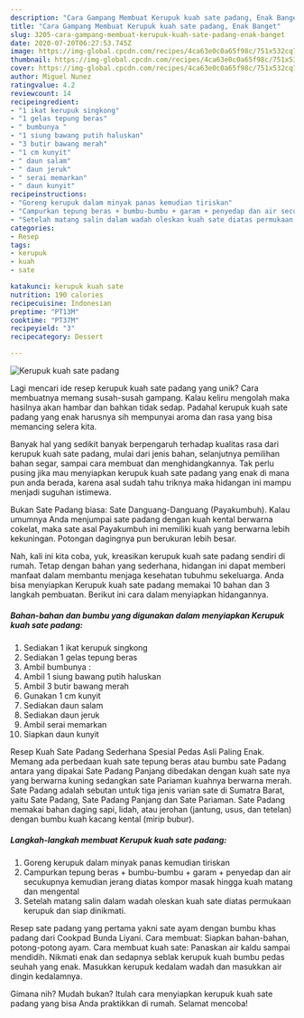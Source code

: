 ```yaml
---
description: "Cara Gampang Membuat Kerupuk kuah sate padang, Enak Banget"
title: "Cara Gampang Membuat Kerupuk kuah sate padang, Enak Banget"
slug: 3205-cara-gampang-membuat-kerupuk-kuah-sate-padang-enak-banget
date: 2020-07-20T06:27:53.745Z
image: https://img-global.cpcdn.com/recipes/4ca63e0c0a65f98c/751x532cq70/kerupuk-kuah-sate-padang-foto-resep-utama.jpg
thumbnail: https://img-global.cpcdn.com/recipes/4ca63e0c0a65f98c/751x532cq70/kerupuk-kuah-sate-padang-foto-resep-utama.jpg
cover: https://img-global.cpcdn.com/recipes/4ca63e0c0a65f98c/751x532cq70/kerupuk-kuah-sate-padang-foto-resep-utama.jpg
author: Miguel Nunez
ratingvalue: 4.2
reviewcount: 14
recipeingredient:
- "1 ikat kerupuk singkong"
- "1 gelas tepung beras"
- " bumbunya "
- "1 siung bawang putih haluskan"
- "3 butir bawang merah"
- "1 cm kunyit"
- " daun salam"
- " daun jeruk"
- " serai memarkan"
- " daun kunyit"
recipeinstructions:
- "Goreng kerupuk dalam minyak panas kemudian tiriskan"
- "Campurkan tepung beras + bumbu-bumbu + garam + penyedap dan air secukupnya kemudian jerang diatas kompor masak hingga kuah matang dan mengental"
- "Setelah matang salin dalam wadah oleskan kuah sate diatas permukaan kerupuk dan siap dinikmati."
categories:
- Resep
tags:
- kerupuk
- kuah
- sate

katakunci: kerupuk kuah sate 
nutrition: 190 calories
recipecuisine: Indonesian
preptime: "PT13M"
cooktime: "PT37M"
recipeyield: "3"
recipecategory: Dessert

---
```



![Kerupuk kuah sate padang](https://img-global.cpcdn.com/recipes/4ca63e0c0a65f98c/751x532cq70/kerupuk-kuah-sate-padang-foto-resep-utama.jpg)

Lagi mencari ide resep kerupuk kuah sate padang yang unik? Cara membuatnya memang susah-susah gampang. Kalau keliru mengolah maka hasilnya akan hambar dan bahkan tidak sedap. Padahal kerupuk kuah sate padang yang enak harusnya sih mempunyai aroma dan rasa yang bisa memancing selera kita.

Banyak hal yang sedikit banyak berpengaruh terhadap kualitas rasa dari kerupuk kuah sate padang, mulai dari jenis bahan, selanjutnya pemilihan bahan segar, sampai cara membuat dan menghidangkannya. Tak perlu pusing jika mau menyiapkan kerupuk kuah sate padang yang enak di mana pun anda berada, karena asal sudah tahu triknya maka hidangan ini mampu menjadi suguhan istimewa.

Bukan Sate Padang biasa: Sate Danguang-Danguang (Payakumbuh). Kalau umumnya Anda menjumpai sate padang dengan kuah kental berwarna cokelat, maka sate asal Payakumbuh ini memiliki kuah yang berwarna lebih kekuningan. Potongan dagingnya pun berukuran lebih besar.


Nah, kali ini kita coba, yuk, kreasikan kerupuk kuah sate padang sendiri di rumah. Tetap dengan bahan yang sederhana, hidangan ini dapat memberi manfaat dalam membantu menjaga kesehatan tubuhmu sekeluarga. Anda bisa menyiapkan Kerupuk kuah sate padang memakai 10 bahan dan 3 langkah pembuatan. Berikut ini cara dalam menyiapkan hidangannya.

<!--inarticleads1-->

##### Bahan-bahan dan bumbu yang digunakan dalam menyiapkan Kerupuk kuah sate padang:

1. Sediakan 1 ikat kerupuk singkong
1. Sediakan 1 gelas tepung beras
1. Ambil  bumbunya :
1. Ambil 1 siung bawang putih haluskan
1. Ambil 3 butir bawang merah
1. Gunakan 1 cm kunyit
1. Sediakan  daun salam
1. Sediakan  daun jeruk
1. Ambil  serai memarkan
1. Siapkan  daun kunyit


Resep Kuah Sate Padang Sederhana Spesial Pedas Asli Paling Enak. Memang ada perbedaan kuah sate tepung beras atau bumbu sate Padang antara yang dipakai Sate Padang Panjang dibedakan dengan kuah sate nya yang berwarna kuning sedangkan sate Pariaman kuahnya berwarna merah. Sate Padang adalah sebutan untuk tiga jenis varian sate di Sumatra Barat, yaitu Sate Padang, Sate Padang Panjang dan Sate Pariaman. Sate Padang memakai bahan daging sapi, lidah, atau jerohan (jantung, usus, dan tetelan) dengan bumbu kuah kacang kental (mirip bubur). 

<!--inarticleads2-->

##### Langkah-langkah membuat Kerupuk kuah sate padang:

1. Goreng kerupuk dalam minyak panas kemudian tiriskan
1. Campurkan tepung beras + bumbu-bumbu + garam + penyedap dan air secukupnya kemudian jerang diatas kompor masak hingga kuah matang dan mengental
1. Setelah matang salin dalam wadah oleskan kuah sate diatas permukaan kerupuk dan siap dinikmati.


Resep sate padang yang pertama yakni sate ayam dengan bumbu khas padang dari Cookpad Bunda Liyani. Cara membuat: Siapkan bahan-bahan, potong-potong ayam. Cara membuat kuah sate: Panaskan air kaldu sampai mendidih. Nikmati enak dan sedapnya seblak kerupuk kuah bumbu pedas seuhah yang enak. Masukkan kerupuk kedalam wadah dan masukkan air dingin kedalamnya. 

Gimana nih? Mudah bukan? Itulah cara menyiapkan kerupuk kuah sate padang yang bisa Anda praktikkan di rumah. Selamat mencoba!
